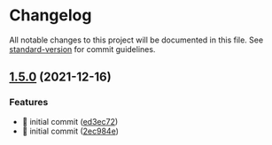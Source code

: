 # Changelog

All notable changes to this project will be documented in this file. See [standard-version](https://github.com/conventional-changelog/standard-version) for commit guidelines.

## [1.5.0](https://github.com/danydodson/eslint-config-react/compare/v1.4.0...v1.5.0) (2021-12-16)


### Features

* :wrench: initial commit ([ed3ec72](https://github.com/danydodson/eslint-config-react/commit/ed3ec72d0605042fdd86a2503cf23de895f65683))
* :wrench: initial commit ([2ec984e](https://github.com/danydodson/eslint-config-react/commit/2ec984e989e7f5bb57cac49acae142ee56dc7466))
